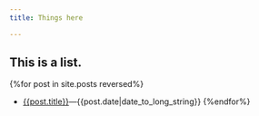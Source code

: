 ```yaml
---
title: Things here

---
```


## This is a list.

{%for post in site.posts reversed%}
 * [{{post.title}}]({{site.baseurl}}{{post.url}})&mdash;{{post.date|date_to_long_string}}
{%endfor%}

